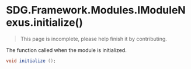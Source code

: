 # SDG.Framework.Modules.IModuleNexus.initialize()

> This page is incomplete, please help finish it by contributing.

The function called when the module is initialized.

```C#
void initialize ();
```

